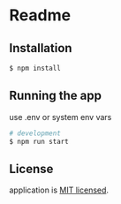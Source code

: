 # Readme

## Installation

```bash
$ npm install
```

## Running the app

use .env or system env vars

```bash
# development
$ npm run start
```

## License

application is [MIT licensed](LICENSE).
